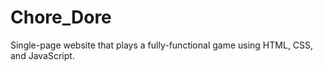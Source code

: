 # Chore_Dore
Single-page website that plays a fully-functional game using HTML, CSS, and JavaScript.
